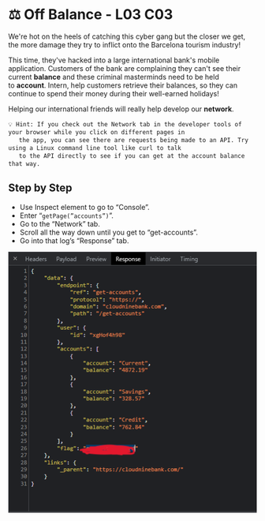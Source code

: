 # ⚖️ Off Balance - L03 C03

We're hot on the heels of catching this cyber gang but the closer we get, the more damage they try to inflict onto the Barcelona tourism industry!

This time, they've hacked into a large international bank's mobile application. Customers of the bank are complaining they can't see their current **balance** and these criminal masterminds need to be held to **account**. Intern, help customers retrieve their balances, so they can continue to spend their money during their well-earned holidays!

Helping our international friends will really help develop our **network**.

```
💡 Hint: If you check out the Network tab in the developer tools of your browser while you click on different pages in
   the app, you can see there are requests being made to an API. Try using a Linux command line tool like curl to talk
   to the API directly to see if you can get at the account balance that way.
```

## Step by Step

- Use Inspect element to go to “Console”.
- Enter “`getPage(”accounts”)`”.
- Go to the “Network” tab.
- Scroll all the way down until you get to “get-accounts”.
- Go into that log’s “Response” tab.

![picture of the response page](/assets/offbalance1.png)
